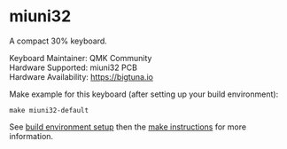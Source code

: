 miuni32
=======

A compact 30% keyboard.

Keyboard Maintainer: QMK Community  
Hardware Supported: miuni32 PCB  
Hardware Availability: https://bigtuna.io

Make example for this keyboard (after setting up your build environment):

    make miuni32-default

See [build environment setup](https://docs.qmk.fm/build_environment_setup.html) then the [make instructions](https://docs.qmk.fm/make_instructions.html) for more information.
